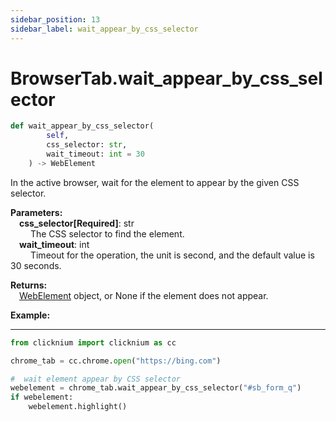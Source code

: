 ```yaml
---
sidebar_position: 13
sidebar_label: wait_appear_by_css_selector
---
```

# BrowserTab.wait_appear_by_css_selector
```python
def wait_appear_by_css_selector(
        self,
        css_selector: str,
        wait_timeout: int = 30
    ) -> WebElement
```  

In the active browser, wait for the element to appear by the given CSS selector.

**Parameters:**  
    &emsp;**css_selector[Required]**: str     
        &emsp;&emsp; The CSS selector to find the element.  
    &emsp;**wait_timeout**: int  
        &emsp;&emsp; Timeout for the operation, the unit is second, and the default value is 30 seconds.   

**Returns:**  
    &emsp;[WebElement](./webelement/webelement.md) object, or None if the element does not appear.

**Example:**
***
```python
from clicknium import clicknium as cc

chrome_tab = cc.chrome.open("https://bing.com")

#  wait element appear by CSS selector
webelement = chrome_tab.wait_appear_by_css_selector("#sb_form_q")
if webelement:
    webelement.highlight()

```